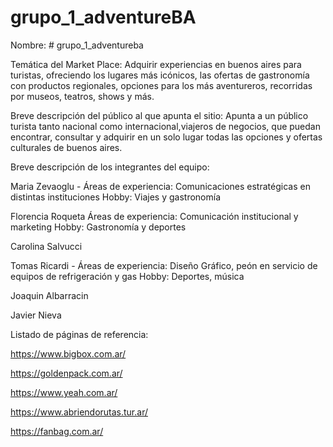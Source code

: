 # grupo_1_adventureBA

Nombre: # grupo_1_adventureba

Temática del Market Place:
Adquirir experiencias en buenos aires para turistas, ofreciendo los lugares más icónicos, las ofertas de gastronomía con productos regionales, 
opciones para los más aventureros, recorridas por museos, teatros, shows y más.

Breve descripción del público al que apunta el sitio:
Apunta a un público turista tanto nacional como internacional,viajeros de negocios, que puedan encontrar, consultar y adquirir en un solo lugar todas las opciones y ofertas culturales de buenos aires. 

Breve descripción de los integrantes del equipo:

Maria Zevaoglu -
Áreas de experiencia:  Comunicaciones estratégicas en distintas instituciones 
Hobby: Viajes y gastronomía 

Florencia Roqueta
Áreas de experiencia:  Comunicación institucional y marketing
Hobby: Gastronomía y deportes

Carolina Salvucci


Tomas Ricardi - 
Áreas de experiencia: Diseño Gráfico, peón en servicio de equipos de refrigeración y gas
Hobby: Deportes, música

Joaquin Albarracin

Javier Nieva


Listado de páginas de referencia:

https://www.bigbox.com.ar/

https://goldenpack.com.ar/

https://www.yeah.com.ar/

https://www.abriendorutas.tur.ar/

https://fanbag.com.ar/

